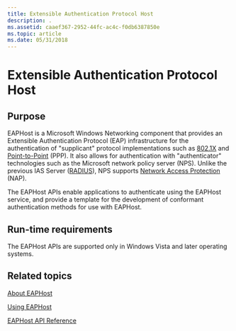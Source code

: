 ```yaml
---
title: Extensible Authentication Protocol Host
description: .
ms.assetid: caaef367-2952-44fc-ac4c-f0db6387850e
ms.topic: article
ms.date: 05/31/2018
---
```


# Extensible Authentication Protocol Host

## Purpose

EAPHost is a Microsoft Windows Networking component that provides an Extensible Authentication Protocol (EAP) infrastructure for the authentication of "supplicant" protocol implementations such as [802.1X](Http://go.microsoft.com/fwlink/p/?linkid=83938) and [Point-to-Point](Http://go.microsoft.com/fwlink/p/?linkid=83919) (PPP). It also allows for authentication with "authenticator" technologies such as the Microsoft network policy server (NPS). Unlike the previous IAS Server ([RADIUS](/windows/desktop/Nps/ias-about-internet-authentication-service)), NPS supports [Network Access Protection](/windows/desktop/NAP/network-access-protection-start-page) (NAP).

The EAPHost APIs enable applications to authenticate using the EAPHost service, and provide a template for the development of conformant authentication methods for use with EAPHost.

## Run-time requirements

The EAPHost APIs are supported only in Windows Vista and later operating systems.

## Related topics

<dl> <dt>

[About EAPHost](about-eap-host.md)
</dt> <dt>

[Using EAPHost](using-eap-host.md)
</dt> <dt>

[EAPHost API Reference](eaphost-api-reference.md)
</dt> </dl>

 

 